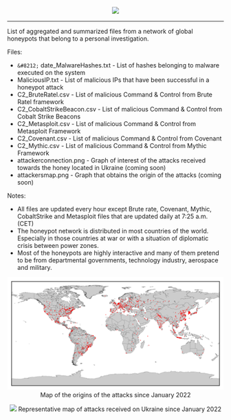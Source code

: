 <p align="center">
  <img src="https://user-images.githubusercontent.com/29124284/180993282-2bac97c5-f9a8-4bb8-ba9a-8dcfe4116c57.JPG"/>
</p>

---

List of aggregated and summarized files from a network of global honeypots that belong to a personal investigation.

Files:
  * `&#8212;` date_MalwareHashes.txt - List of hashes belonging to malware executed on the system
  * MaliciousIP.txt - List of malicious IPs that have been successful in a honeypot attack
  * C2_BruteRatel.csv - List of malicious Command & Control from Brute Ratel framework
  * C2_CobaltStrikeBeacon.csv - List of malicious Command & Control from Cobalt Strike Beacons
  * C2_Metasploit.csv - List of malicious Command & Control from Metasploit Framework
  * C2_Covenant.csv - List of malicious Command & Control from Covenant
  * C2_Mythic.csv - List of malicious Command & Control from Mythic Framework  
  * attackerconnection.png - Graph of interest of the attacks received towards the honey located in Ukraine (coming soon)
  * attackersmap.png - Graph that obtains the origin of the attacks (coming soon)
  
Notes:
 * All files are updated every hour except Brute rate, Covenant, Mythic, CobaltStrike and Metasploit files that are updated daily at 7:25 a.m.(CET)
 * The honeypot network is distributed in most countries of the world. Especially in those countries at war or with a situation of diplomatic crisis between power zones.
 * Most of the honeypots are highly interactive and many of them pretend to be from departmental governments, technology industry, aerospace and military.

<p align="center">
  <img src="https://raw.githubusercontent.com/conexioninversa/MalwareIntel/main/attackersmap.png"/>
Map of the origins of the attacks since January 2022
</p>

<p align="center">
  <img src="https://raw.githubusercontent.com/conexioninversa/MalwareIntel/main/attackerconnection.png"/>
Representative map of attacks received on Ukraine since January 2022
</p>
